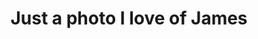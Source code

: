 ---
title: 'Just a photo I love of James'
publishDate: '09/21/2024'
name: 'Jen Swires-Hennesey'
relationship: 'Friend'
excerpt: ''
tags: []
images:
  - jen-swires-hennessy-1.jpg
isFeatured: true
---